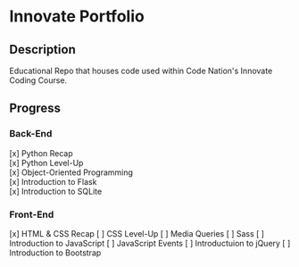 # Innovate Portfolio

## Description

Educational Repo that houses code used within Code Nation's Innovate Coding Course.

## Progress

### Back-End

[x] Python Recap  
[x] Python Level-Up  
[x] Object-Oriented Programming  
[x] Introduction to Flask  
[x] Introduction to SQLite

### Front-End

[x] HTML & CSS Recap
[ ] CSS Level-Up
[ ] Media Queries
[ ] Sass
[ ] Introduction to JavaScript
[ ] JavaScript Events
[ ] Introductuion to jQuery
[ ] Introduction to Bootstrap
